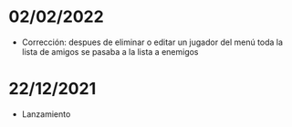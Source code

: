 # 02/02/2022
* Corrección: despues de eliminar o editar un jugador del menú toda la lista de amigos se pasaba a la lista a enemigos
# 22/12/2021
* Lanzamiento
